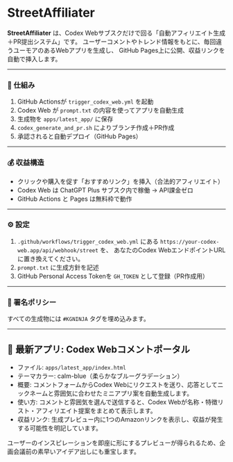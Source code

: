 # StreetAffiliater

**StreetAffiliater** は、Codex Webサブスクだけで回る「自動アフィリエイト生成＋PR提出システム」です。
ユーザーコメントやトレンド情報をもとに、毎回違うユーモアのあるWebアプリを生成し、
GitHub Pages上に公開、収益リンクを自動で挿入します。

---

### 🔁 仕組み

1. GitHub Actionsが `trigger_codex_web.yml` を起動
2. Codex Web が `prompt.txt` の内容を使ってアプリを自動生成
3. 生成物を `apps/latest_app/` に保存
4. `codex_generate_and_pr.sh` によりブランチ作成＋PR作成
5. 承認されると自動デプロイ（GitHub Pages）

---

### 💰 収益構造

- クリックや購入を促す「おすすめリンク」を挿入（合法的アフィリエイト）
- Codex Web は ChatGPT Plus サブスク内で稼働 → API課金ゼロ
- GitHub Actions と Pages は無料枠で動作

---

### ⚙️ 設定
1. `.github/workflows/trigger_codex_web.yml` にある
   `https://your-codex-web.app/api/webhook/street` を、
   あなたのCodex WebエンドポイントURLに置き換えてください。
2. `prompt.txt` に生成方針を記述
3. GitHub Personal Access Tokenを `GH_TOKEN` として登録（PR作成用）

---

### 📄 署名ポリシー
すべての生成物には `#KGNINJA` タグを埋め込みます。

---

## 🌟 最新アプリ: Codex Webコメントポータル
- ファイル: `apps/latest_app/index.html`
- テーマカラー: calm-blue（柔らかなブルーグラデーション）
- 概要: コメントフォームからCodex Webにリクエストを送り、応答としてニックネームと雰囲気に合わせたミニアプリ案を自動生成します。
- 使い方: コメントと雰囲気を選んで送信すると、Codex Webが名称・特徴リスト・アフィリエイト提案をまとめて表示します。
- 収益リンク: 生成プレビュー内に1つのAmazonリンクを表示し、収益が発生する可能性を明記しています。

ユーザーのインスピレーションを即座に形にするプレビューが得られるため、企画会議前の素早いアイデア出しにも重宝します。
